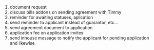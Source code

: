 1. document request
2. discuss bills addons on sending agreement with Timmy
3. reminder for awaiting statuses, aplication
4. send reminder to applicant instead of guarantor, etc...
5. send agreement document to application
6. application fee on application invites
7. send inhouse message to notify the applicant for pending application and likewise